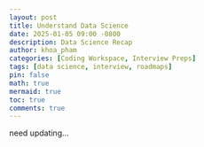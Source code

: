 ```yaml
---
layout: post
title: Understand Data Science
date: 2025-01-05 09:00 -0800
description: Data Science Recap
author: khoa_pham
categories: [Coding Workspace, Interview Preps]
tags: [data science, interview, roadmaps]
pin: false
math: true
mermaid: true
toc: true
comments: true
---
```


need updating...